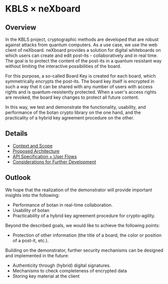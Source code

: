 # KBLS × neXboard

## Overview

In the KBLS project, cryptographic methods are developed that are robust against attacks from quantum computers. As a use case, we use the web client of neXboard. neXboard provides a solution for digital whiteboards on which users can create and edit post-its - collaboratively and in real time. The goal is to protect the content of the post-its in a quantum resistant way without limiting the interactive possibilities of the board.

For this purpose, a so-called Board Key is created for each board, which symmetrically encrypts the post-its. The board key itself is encrypted in such a way that it can be shared with any number of users with access rights and is quantum-resistently protected. When a user's access rights are revoked, the board key changes to protect all future content.

In this way, we test and demonstrate the functionality, usability, and performance of the botan crypto library on the one hand, and the practicality of a hybrid key agreement procedure on the other.

## Details

* [Context and Scope](./01-Context-and-Scope.md)
* [Proposed Architecture](./02-Proposed-Architecture.md)
* [API Specification + User Flows](./03-API-Specification+User-Flows.md)
* [Considerations for Further Development](./04-Considerations-for-Further-Development.md)

## Outlook

We hope that the realization of the demonstrator will provide important insights into the following:

* Performance of botan in real-time collaboration.
* Usability of botan
* Practicability of a hybrid key agreement procedure for crypto-agility.

Beyond the described goals, we would like to achieve the following points:

* Protection of other information (the title of a board, the color or position of a post-it, etc.).

Building on the demonstrator, further security mechanisms can be designed and implemented in the future:

* Authenticity through (hybrid) digital signatures.
* Mechanisms to check completeness of encrypted data
* Storing key material at the client
